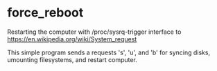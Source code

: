 # force_reboot

Restarting the computer with /proc/sysrq-trigger interface to
https://en.wikipedia.org/wiki/System_request

This simple program sends a requests 's', 'u', and 'b' for syncing disks, umounting filesystems, and restart computer.
